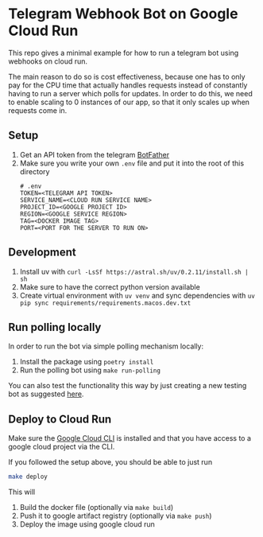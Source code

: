 # Telegram Webhook Bot on Google Cloud Run

This repo gives a minimal example for how to run a telegram bot using webhooks on cloud run.

The main reason to do so is cost effectiveness, because one has to only pay for the CPU time that actually handles requests instead of constantly having to run a server which polls for updates. In order to do this, we need to enable scaling to 0 instances of our app, so that it only scales up when requests come in.

## Setup

1. Get an API token from the telegram [BotFather](https://t.me/BotFather)
2. Make sure you write your own `.env` file and put it into the root of this directory
    ```
    # .env
    TOKEN=<TELEGRAM API TOKEN>
    SERVICE_NAME=<CLOUD RUN SERVICE NAME>
    PROJECT_ID=<GOOGLE PROJECT ID>
    REGION=<GOOGLE SERVICE REGION>
    TAG=<DOCKER IMAGE TAG>
    PORT=<PORT FOR THE SERVER TO RUN ON>
    ```

## Development

1. Install uv with `curl -LsSf https://astral.sh/uv/0.2.11/install.sh | sh`
2. Make sure to have the correct python version available
3. Create virtual environment with `uv venv` and sync dependencies with `uv pip sync requirements/requirements.macos.dev.txt`

## Run polling locally
In order to run the bot via simple polling mechanism locally:

1. Install the package using `poetry install`
2. Run the polling bot using `make run-polling`

You can also test the functionality this way by just creating a new testing bot as suggested [here](https://core.telegram.org/bots/features#testing-your-bot).

## Deploy to Cloud Run
Make sure the [Google Cloud CLI](https://cloud.google.com/sdk/docs/install) is installed and that you have access to a google cloud project via the CLI.

If you followed the setup above, you should be able to just run
```bash
make deploy
```

This will
1. Build the docker file (optionally via `make build`)
2. Push it to google artifact registry (optionally via `make push`)
3. Deploy the image using google cloud run
